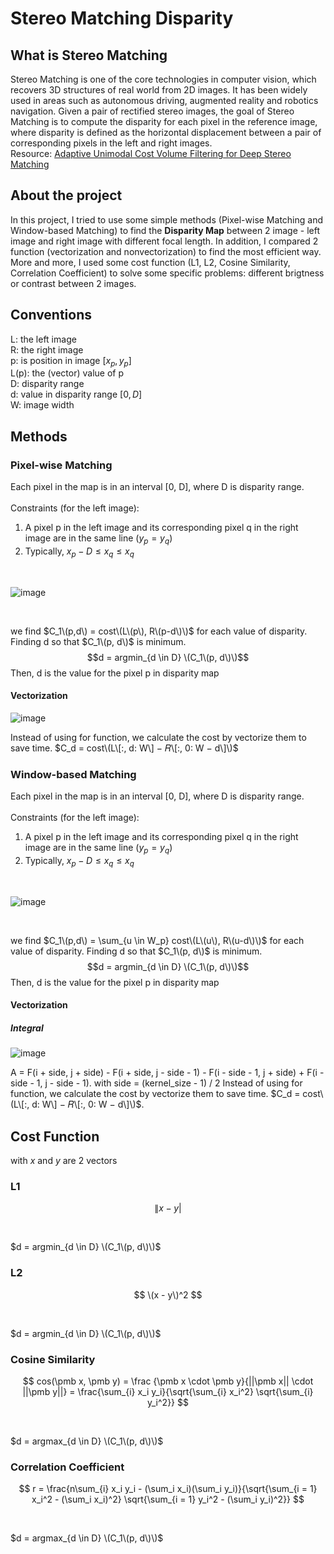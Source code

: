 # Stereo Matching Disparity

## What is Stereo Matching
Stereo Matching is one of the core technologies in computer vision, which recovers 3D structures of real world from 2D images. It has been widely used in areas such as autonomous driving, augmented reality and robotics navigation. Given a pair of rectified stereo images, the goal of Stereo Matching is to compute the disparity for each pixel in the reference image, where disparity is defined as the horizontal displacement between a pair of corresponding pixels in the left and right images.
<br>
Resource: 
<a href="https://arxiv.org/abs/1909.03751">Adaptive Unimodal Cost Volume Filtering for Deep Stereo Matching </a>
## About the project 
In this project, I tried to use some simple methods (Pixel-wise Matching and Window-based Matching) to find the **Disparity Map** between 2 image - left image and right image with different focal length. In addition, I compared 2 function (vectorization and nonvectorization) to find the most efficient way. More and more, I used some cost function (L1, L2, Cosine Similarity, Correlation Coefficient) to solve some specific problems: different brigtness or contrast between 2 images.  
## Conventions
L: the left image
<br>
R: the right image
<br>
p: is position in image $[x_p, y_p]$
<br>
L(p): the (vector) value of p
<br>
D: disparity range
<br>
d: value in disparity range $[0, D]$
<br>
W: image width
## Methods
### Pixel-wise Matching 
Each pixel in the map is in an interval [0, D], where D is disparity range.
<br>
<br>
Constraints (for the left image): 
1) A pixel p in the left image and its corresponding pixel q in the right image are in the same 
line $(y_p = y_q )$
2) Typically, $x_p - D \leq x_q \leq x_q$
<br>

![image](https://user-images.githubusercontent.com/78312815/193759458-beabc118-f58e-4166-bee0-79b11eb86c6e.png)

<br>

we find $C_1\(p,d\) = cost\(L\(p\), R\(p-d\)\)$ for each value of disparity. Finding d so that $C_1\(p, d\)$ is minimum. 
$$d = argmin_{d \in D} \(C_1\(p, d\)\)$$ Then, d is the value for the pixel p in disparity map

#### Vectorization 
![image](https://user-images.githubusercontent.com/78312815/193766308-806bb458-a0c4-4173-9f21-1bbe02abe78d.png)

Instead of using for function, we calculate the cost by vectorize them to save time. $C_d = cost\(L\[:, d: W\] − 𝑅\[:, 0: W − d\]\)$
### Window-based Matching
Each pixel in the map is in an interval [0, D], where D is disparity range.
<br>
<br>
Constraints (for the left image): 
1) A pixel p in the left image and its corresponding pixel q in the right image are in the same 
line $(y_p = y_q )$
2) Typically, $x_p - D \leq x_q \leq x_q$

<br>

![image](https://user-images.githubusercontent.com/78312815/193768904-97e7c447-5180-430e-961c-88ca35cb17d3.png)

<br>

we find $C_1\(p,d\) = \sum_{u \in W_p} cost\(L\(u\), R\(u-d\)\)$ for each value of disparity. Finding d so that $C_1\(p, d\)$ is minimum. 
$$d = argmin_{d \in D} \(C_1\(p, d\)\)$$ Then, d is the value for the pixel p in disparity map

#### Vectorization 
##### Integral

![image](https://user-images.githubusercontent.com/78312815/193770993-b2887935-5c42-4329-9325-20a5a4885029.png)

A = F(i + side, j + side) - F(i + side, j - side - 1) - F(i - side - 1, j + side) + F(i - side - 1, j - side - 1). with side = (kernel_size - 1) / 2
Instead of using for function, we calculate the cost by vectorize them to save time. $C_d = cost\(L\[:, d: W\] − 𝑅\[:, 0: W − d\]\)$.
## Cost Function
with $x$ and $y$ are 2 vectors
### L1
$$ \|x - y| $$

<br>

$d = argmin_{d \in D} \(C_1\(p, d\)\)$

### L2
$$ \(x - y\)^2 $$

<br>

$d = argmin_{d \in D} \(C_1\(p, d\)\)$
### Cosine Similarity
$$ cos(\pmb x, \pmb y) = \frac {\pmb x \cdot \pmb y}{||\pmb x|| \cdot ||\pmb y||} = \frac{\sum_{i} x_i y_i}{\sqrt{\sum_{i} x_i^2} \sqrt{\sum_{i} y_i^2}} $$

<br>

$d = argmax_{d \in D} \(C_1\(p, d\)\)$

### Correlation Coefficient
$$ r = \frac{n\sum_{i} x_i y_i - (\sum_i x_i)(\sum_i y_i)}{\sqrt{\sum_{i = 1} x_i^2 - (\sum_i x_i)^2} \sqrt{\sum_{i = 1} y_i^2 - (\sum_i y_i)^2}} $$

<br>

$d = argmax_{d \in D} \(C_1\(p, d\)\)$

